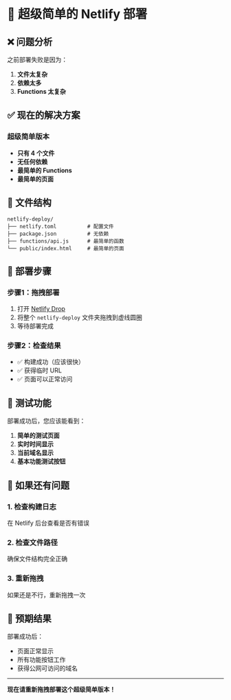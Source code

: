 # 🚀 超级简单的 Netlify 部署

## ❌ 问题分析

之前部署失败是因为：
1. **文件太复杂**
2. **依赖太多**
3. **Functions 太复杂**

## ✅ 现在的解决方案

### 超级简单版本
- **只有 4 个文件**
- **无任何依赖**
- **最简单的 Functions**
- **最简单的页面**

## 📁 文件结构

```
netlify-deploy/
├── netlify.toml          # 配置文件
├── package.json          # 无依赖
├── functions/api.js      # 最简单的函数
└── public/index.html     # 最简单的页面
```

## 🎯 部署步骤

### 步骤1：拖拽部署
1. 打开 [Netlify Drop](https://app.netlify.com/drop)
2. 将整个 `netlify-deploy` 文件夹拖拽到虚线圆圈
3. 等待部署完成

### 步骤2：检查结果
- ✅ 构建成功（应该很快）
- ✅ 获得临时 URL
- ✅ 页面可以正常访问

## 🧪 测试功能

部署成功后，您应该能看到：
1. **简单的测试页面**
2. **实时时间显示**
3. **当前域名显示**
4. **基本功能测试按钮**

## 🔧 如果还有问题

### 1. 检查构建日志
在 Netlify 后台查看是否有错误

### 2. 检查文件路径
确保文件结构完全正确

### 3. 重新拖拽
如果还是不行，重新拖拽一次

## 🎉 预期结果

部署成功后：
- 页面正常显示
- 所有功能按钮工作
- 获得公网可访问的域名

---

**现在请重新拖拽部署这个超级简单版本！**
